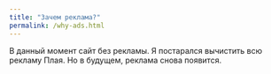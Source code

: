 ```yaml
---
title: "Зачем реклама?"
permalink: /why-ads.html
---
```


В данный момент сайт без рекламы. Я постарался вычистить всю рекламу Плая. Но в будущем, реклама снова появится.